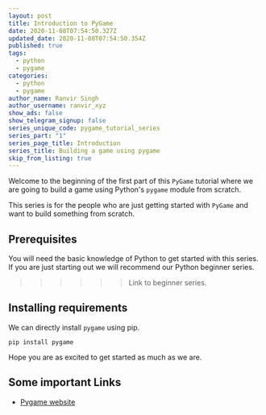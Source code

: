 ```yaml
---
layout: post
title: Introduction to PyGame
date: 2020-11-08T07:54:50.327Z
updated_date: 2020-11-08T07:54:50.354Z
published: true
tags:
  - python
  - pygame
categories:
  - python
  - pygame
author_name: Ranvir Singh
author_username: ranvir_xyz
show_ads: false
show_telegram_signup: false
series_unique_code: pygame_tutorial_series
series_part: "1"
series_page_title: Introduction
series_title: Building a game using pygame
skip_from_listing: true
---
```

Welcome to the beginning of the first part of this `PyGame` tutorial where we are going to build a game using Python's `pygame` module from scratch.

This series is for the people who are just getting started with `PyGame` and want to build something from scratch.

## Prerequisites

You will need the basic knowledge of Python to get started with this series. If you are just starting out we will recommend our Python beginner series.

>>>>>> Link to beginner series.

## Installing requirements

We can directly install `pygame` using pip.

```shell
pip install pygame
```

Hope you are as excited to get started as much as we are.

## Some important Links

* [Pygame website](https://pygame.org)